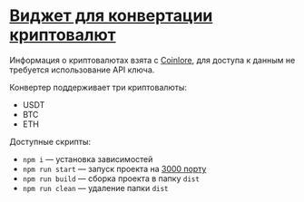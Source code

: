 # [Виджет для конвертации криптовалют](https://currency-converter-virid-gamma.vercel.app/)

Информация о криптовалютах взята с [Coinlore](https://www.coinlore.com/ru/cryptocurrency-data-api), для доступа к данным не требуется использование API ключа.

Конвертер поддерживает три криптовалюты:
- USDT
- BTC
- ETH

Доступные скрипты:
- `npm i` — установка зависимостей
- `npm run start` — запуск проекта на [3000 порту](http://localhost:3000/)
- `npm run build` — сборка проекта в папку `dist`
- `npm run clean` — удаление папки `dist`
